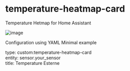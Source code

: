 # temperature-heatmap-card
Temperature Hetmap for Home Assistant

![image](https://github.com/zanac/ha-temperature-heatmap/assets/21194919/69879734-0537-43b3-aa21-5f0631e86459)

Configuration using YAML
Minimal example


type: custom:temperature-heatmap-card<br/>
entity: sensor.your_sensor<br/>
title: Temperature Esterne

